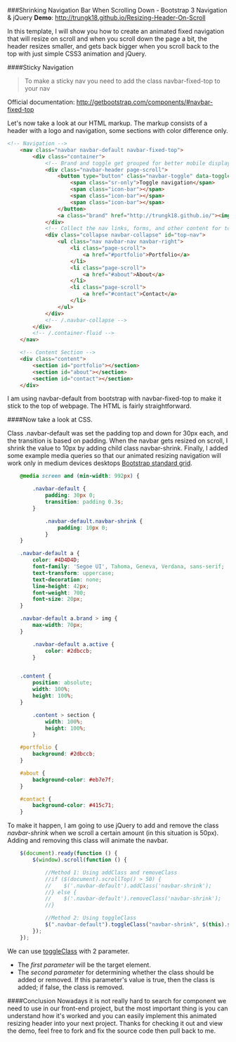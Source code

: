 ###Shrinking Navigation Bar When Scrolling Down - Bootstrap 3 Navigation & jQuery
**Demo**: http://trungk18.github.io/Resizing-Header-On-Scroll

In this template, I will show you how to create an animated fixed navigation that will resize on scroll and when you scroll down the page a bit, the header resizes smaller, and gets back bigger when you scroll back to the top with just simple CSS3 animation and jQuery.

####Sticky Navigation

> To make a sticky nav you need to add the class navbar-fixed-top to your nav

Official documentation:
http://getbootstrap.com/components/#navbar-fixed-top
 
Let's now take a look at our HTML markup. The markup consists of a header with a logo and navigation, some sections with color difference only. 

```html
<!-- Navigation -->
    <nav class="navbar navbar-default navbar-fixed-top">
        <div class="container">
            <!-- Brand and toggle get grouped for better mobile display -->
            <div class="navbar-header page-scroll">
                <button type="button" class="navbar-toggle" data-toggle="collapse" data-target="#top-nav">
                    <span class="sr-only">Toggle navigation</span>
                    <span class="icon-bar"></span>
                    <span class="icon-bar"></span>
                    <span class="icon-bar"></span>
                </button>
                <a class="brand" href="http://trungk18.github.io/"><img src="trungk18.png" class="img-responsive" title="trungk18" /></a>
            </div>
            <!-- Collect the nav links, forms, and other content for toggling -->
            <div class="collapse navbar-collapse" id="top-nav">
                <ul class="nav navbar-nav navbar-right">
                    <li class="page-scroll">
                        <a href="#portfolio">Portfolio</a>
                    </li>
                    <li class="page-scroll">
                        <a href="#about">About</a>
                    </li>
                    <li class="page-scroll">
                        <a href="#contact">Contact</a>
                    </li>
                </ul>
            </div>
            <!-- /.navbar-collapse -->
        </div>
        <!-- /.container-fluid -->
    </nav>

    <!-- Content Section -->
    <div class="content">
        <section id="portfolio"></section>
        <section id="about"></section>
        <section id="contact"></section>
    </div>
```

I am using navbar-default from bootstrap with navbar-fixed-top to make it stick to the top of webpage. The HTML is fairly straightforward. 

####Now take a look at CSS.

Class .navbar-default was set the padding top and down for 30px each, and the transition is based on padding. When the navbar gets resized on scroll, I shrink the value to 10px by adding child class navbar-shrink.
Finally, I added some example media queries so that our animated resizing navigation will work only in medium devices desktops [Bootstrap standard grid](http://getbootstrap.com/css/#grid). 

```css
    @media screen and (min-width: 992px) {

        .navbar-default {
            padding: 30px 0;
            transition: padding 0.3s;
        }

            .navbar-default.navbar-shrink {
                padding: 10px 0;
            }
    }

    .navbar-default a {
        color: #4D4D4D;
        font-family: 'Segoe UI', Tahoma, Geneva, Verdana, sans-serif;
        text-transform: uppercase;
        text-decoration: none;
        line-height: 42px;
        font-weight: 700;
        font-size: 20px;
    }

    .navbar-default a.brand > img {            
        max-width: 70px;
    }

        .navbar-default a.active {
            color: #2dbccb;
        }


    .content {
        position: absolute;
        width: 100%;
        height: 100%;
    }

        .content > section {
            width: 100%;
            height: 100%;
        }

    #portfolio {
        background: #2dbccb;
    }

    #about {
        background-color: #eb7e7f;
    }

    #contact {
        background-color: #415c71;
    }
```

To make it happen, I am going to use jQuery to add and remove the class *navbar-shrink* when we scroll a certain amount (in this situation is 50px). Adding and removing this class will animate the navbar.

```javascript
    $(document).ready(function () {
        $(window).scroll(function () {

            //Method 1: Using addClass and removeClass
            //if ($(document).scrollTop() > 50) {
            //    $('.navbar-default').addClass('navbar-shrink');
            //} else {
            //    $('.navbar-default').removeClass('navbar-shrink');
            //}

            //Method 2: Using toggleClass
            $(".navbar-default").toggleClass("navbar-shrink", $(this).scrollTop() > 50)
        });
    });
```
We can use [toggleClass](http://api.jquery.com/toggleclass/) with 2 parameter. 
- The *first parameter* will be the target element.
- The *second parameter* for determining whether the class should be added or removed. If this parameter's value is true, then the class is added; if false, the class is removed.

####Conclusion
Nowadays it is not really hard to search for component we need to use in our front-end project, but the most important thing is you can understand how it's worked and you can easily implement this animated resizing header into your next project.
Thanks for checking it out and view the demo, feel free to fork and fix the source code then pull back to me.
